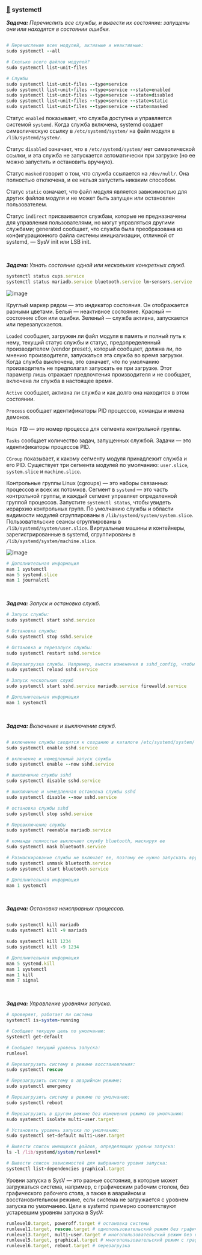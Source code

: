 ### [:diamond_shape_with_a_dot_inside:](#toc) <a name='3'>systemctl</a>

_**Задача:** Перечислить все службы, и вывести их состояние: запущены они или находятся в состоянии ошибки._

```ruby

# Перечисление всех модулей, активные и неактивные:
sudo systemctl --all

# Сколько всего файлов модулей?
sudo systemctl list-unit-files

# Службы
sudo systemctl list-unit-files --type=service
sudo systemctl list-unit-files --type=service --state=enabled
sudo systemctl list-unit-files --type=service --state=disabled
sudo systemctl list-unit-files --type=service --state=static
sudo systemctl list-unit-files --type=service --state=masked
```


Статус  `enabled` показывает, что служба доступна и управляется системой `systemd`. Когда служба включена, systemd создает символическую ссылку в `/etc/systemd/system/` на файл модуля в `/lib/systemd/system/`. 

Статус `disabled` означает, что в `/etc/systemd/system/` нет символической ссылки, и эта служба не запускается автоматически при загрузке (но ее можно запустить и остановить вручную).

Статус `masked` говорит о том, что служба ссылается на `/dev/null/`. Она полностью отключена, и ее нельзя запустить никаким способом.

Статус `static` означает, что файл модуля является зависимостью для других файлов модуля и не может быть запущен или остановлен пользователем.

Статус `indirect` присваивается службам, которые не предназначены для управления пользователями, но могут управляться другими службами; generated сообщает, что служба была преобразована из конфигурационного файла системы инициализации, отличной от systemd, — SysV init или LSB init.


<br>

_**Задача:** Узнать состояние одной или нескольких конкретных служб._

```ruby
systemctl status cups.service
systemctl status mariadb.service bluetooth.service lm-sensors.service
```
![image](https://github.com/user-attachments/assets/0d73bacf-cd62-411e-bae9-cf9179cf1f73)


Круглый маркер рядом — это индикатор состояния. Он отображается разными цветами. Белый — неактивное состояние. Красный — состояние сбоя или ошибки. Зеленый — служба активна, запускается или перезапускается.

`Loaded` сообщает, загружен ли файл модуля в память и полный путь к нему, текущий статус службы и статус, предопределенный производителем (vendor preset:), который сообщает, должна ли, по мнению производителя, запускаться эта служба во время загрузки. Когда служба выключена, это означает, что по умолчанию производитель не предполагал запускать ее при загрузке. Этот параметр лишь отражает предпочтения производителя и не сообщает, включена ли служба в настоящее время.

`Active` сообщает, активна ли служба и как долго она находится в этом состоянии.

`Process` сообщает идентификаторы PID процессов, команды и имена демонов.

`Main PID` — это номер процесса для сегмента контрольной группы.

`Tasks` сообщает количество задач, запущенных службой. Задачи — это идентификаторы процессов PID.

`CGroup` показывает, к какому сегменту модуля принадлежит служба и его PID. Существует три сегмента модулей по умолчанию: `user.slice`, `system.slice` и `machine.slice`.

Контрольные группы Linux (cgroups) — это наборы связанных процессов и всех их потомков. Сегмент в `systemd` — это часть контрольной группы, и каждый сегмент управляет определенной группой процессов. Запустите `systemctl status`, чтобы увидеть иерархию контрольных групп.  По умолчанию службы и области видимости модулей сгруппированы в `/lib/systemd/system/system.slice`. Пользовательские сеансы сгруппированы в `/lib/systemd/system/user.slice`. Виртуальные машины и контейнеры, зарегистрированные в systemd, сгруппированы в `/lib/systemd/system/machine.slice`.

![image](https://github.com/user-attachments/assets/7eb9765b-e269-41d5-a713-90b24ffdc19f)

```ruby
# Дополнительная информация
man 1 systemctl
man 5 systemd.slice
man 1 journalctl
```

<br>

_**Задача:** Запуск и остановка служб._

```ruby
# Запуск службы:
sudo systemctl start sshd.service

# Остановка службы:
sudo systemctl stop sshd.service

# Остановка и перезапуск службы:
sudo systemctl restart sshd.service

# Перезагрузка службы. Например, внесли изменения в sshd_config, чтобы эти изменения вступили в силу без перезапуска службы:
sudo systemctl reload sshd.service

# Запуск нескольких служб
sudo systemctl start sshd.service mariadb.service firewalld.service
```

```ruby
# Дополнительная информация
man 1 systemctl
```


<br>

_**Задача:** Включение и выключение служб._

```ruby

# включение службы сводится к созданию в каталоге /etc/systemd/system/ символической ссылки на файл службы в каталоге /lib/ systemd/system/.
sudo systemctl enable sshd.service

# включение и немедленный запуск службы
sudo systemctl enable --now sshd.service

# выключиние службы sshd
sudo systemctl disable sshd.service

# выключиние и немедленная остановка службы sshd
sudo systemctl disable --now sshd.service

# остановка службы sshd
sudo systemctl stop sshd.service

# Перевключение службы
sudo systemctl reenable mariadb.service

# команда полностью выключает службу bluetooth, маскируя ее
sudo systemctl mask bluetooth.service

# Размаскирование службы не включает ее, поэтому ее нужно запускать вручную
sudo systemctl unmask bluetooth.service
sudo systemctl start bluetooth.service
```

```ruby
# Дополнительная информация
man 1 systemctl
```


<br>

_**Задача:** Остановка неисправных процессов._

```ruby

sudo systemctl kill mariadb
sudo systemctl kill -9 mariadb

sudo systemctl kill 1234
sudo systemctl kill -9 1234
```

```ruby
# Дополнительная информация
man 5 systemd.kill
man 1 systemctl
man 1 kill
man 7 signal
```


<br>

_**Задача:** Управление уровнями запуска._

```ruby
# проверяет, работает ли система
systemctl is-system-running

# Сообщает текущую цель по умолчанию:
systemctl get-default

# Сообщает текущий уровень запуска:
runlevel

# Перезагрузить систему в режиме восстановления:
sudo systemctl rescue

# Перезагрузить систему в аварийном режиме:
sudo systemctl emergency

# Перезагрузить систему в режиме по умолчанию:
sudo systemctl reboot

# Перезагрузить в другом режиме без изменения режима по умолчанию:
sudo systemctl isolate multi-user.target

# Установить уровень запуска по умолчанию:
sudo systemctl set-default multi-user.target

# Вывести список имеющихся файлов, определяющих уровни запуска:
ls -l /lib/systemd/system/runlevel*

# Вывести список зависимостей для выбранного уровня запуска:
systemctl list-dependencies graphical.target

```


Уровни запуска в SysV — это разные состояния, в которые может загружаться система, например, с графическим рабочим столом, без графического рабочего стола, а также в аварийном и восстановительном режиме, если система не загружается с уровнем запуска по умолчанию. Цели в systemd примерно соответствуют устаревшим уровням запуска в SysV:

```ruby
runlevel0.target, poweroff.target # остановка системы
runlevel1.target, rescue.target # однопользовательский режим без графической среды, все локальные файловые системы монтируются, вход может выполнить только пользователь root, сеть неактивна
runlevel3.target, multi-user.target # многопользовательский режим без графической среды
runlevel5.target, graphical.target # многопользовательский режим с графической средой
runlevel6.target, reboot.target # перезагрузка
```















